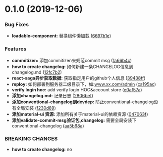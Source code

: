 # 0.1.0 (2019-12-06)


### Bug Fixes

* **loadable-component:** 替换组件懒加载 ([6697b1e](https://github.com/SimpleRoom/walker-admin/commit/6697b1e969c440a736210cd7962017e02893230c))


### Features

* **commitizen:** 添加commitizen来规范commit msg ([1a66b4c](https://github.com/SimpleRoom/walker-admin/commit/1a66b4ccc0fc03d68bae22efd5f6db679fb6c350))
* **how to create changelog:** 如何新建一条CHANGELOG信息到changelog.md ([12fc7b2](https://github.com/SimpleRoom/walker-admin/commit/12fc7b279fde5144ac7d30ece8c23cadd7bddfe7))
* **react-saga异步获取数据:** 获取指定用户的github个人信息 ([39438ff](https://github.com/SimpleRoom/walker-admin/commit/39438ffd77c0f2b963330ad3bdde0188dc114a1b))
* **reploy:** 如何部署到服务器二级目录下，如:www.xx.com/admin ([ca195ac](https://github.com/SimpleRoom/walker-admin/commit/ca195aca9ca24bbf51563611483b4205acaad2b8))
* **verify login hoc:** add verify login HOC&account store ([e0af57a](https://github.com/SimpleRoom/walker-admin/commit/e0af57a7f55d6bfe70f594102ba52b818f8da3dd))
* **添加changelog.md:** 记录日志 ([2806bef](https://github.com/SimpleRoom/walker-admin/commit/2806bef18100886c4b7d5532bb0d564e3c4d4ce0))
* **添加conventional-changelog到devdep:** 防止conventional-changelog没有全局安装 ([f230d89](https://github.com/SimpleRoom/walker-admin/commit/f230d89a84fd7e1c28faee074f85689f3aa25724))
* **添加material-ui 资源:** 添加所有关于material-ui的依赖资源 ([047063f](https://github.com/SimpleRoom/walker-admin/commit/047063f3de2fb20ed93ebb579860fb9371a74f41))
* **添加validate-commit-msg验证包,changelog:** 需要全局安装下conventional-changelog ([aa5b68a](https://github.com/SimpleRoom/walker-admin/commit/aa5b68a961fabea30633f57daf7e4c18be67aac3))


### BREAKING CHANGES

* **how to create changelog:** no